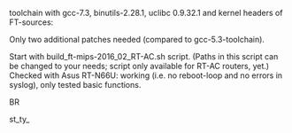 toolchain with gcc-7.3, binutils-2.28.1, uclibc 0.9.32.1 and kernel headers of FT-sources:
 
Only two additional patches needed (compared to gcc-5.3-toolchain). 

Start with build_ft-mips-2016_02_RT-AC.sh script. 
(Paths in this script can be changed to your needs; script only available for RT-AC routers, yet.)
Checked with Asus RT-N66U: working (i.e. no reboot-loop and no errors in syslog), only tested basic functions.

BR

st_ty_
